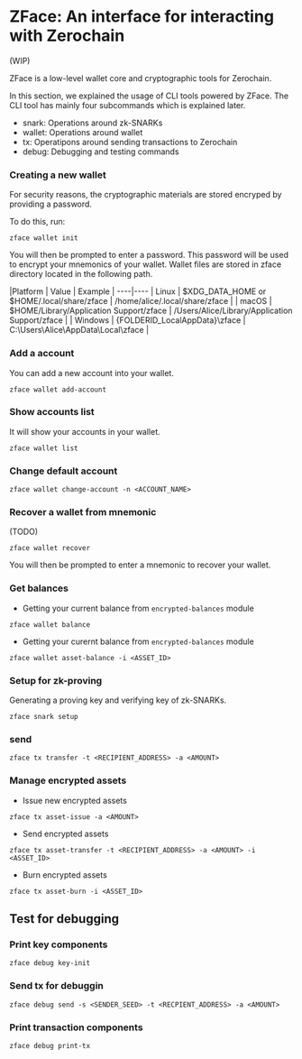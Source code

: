 # ZFace: An interface for interacting with Zerochain
(WIP)

ZFace is a low-level wallet core and cryptographic tools for Zerochain.

In this section, we explained the usage of CLI tools powered by ZFace. The CLI tool has mainly four subcommands which is explained later.
- snark: Operations around zk-SNARKs
- wallet: Operations around wallet
- tx: Operatipons around sending transactions to Zerochain
- debug: Debugging and testing commands

### Creating a new wallet
For security reasons, the cryptographic materials are stored encryped by providing a password.

To do this, run:

```
zface wallet init
```

You will then be prompted to enter a password. This password will be used to encrypt your mnemonics of your wallet. Wallet files are stored in zface directory located in the following path.

|Platform | Value | Example |
----|----
| Linux | $XDG_DATA_HOME or $HOME/.local/share/zface | /home/alice/.local/share/zface |
| macOS | $HOME/Library/Application Support/zface | /Users/Alice/Library/Application Support/zface |
| Windows | {FOLDERID_LocalAppData}\zface | C:\Users\Alice\AppData\Local\zface |


### Add a account
You can add a new account into your wallet.

```
zface wallet add-account
```

### Show accounts list
It will show your accounts in your wallet.

```
zface wallet list
```

### Change default account

```
zface wallet change-account -n <ACCOUNT_NAME>
```

### Recover a wallet from mnemonic
(TODO)
```
zface wallet recover
```

You will then be prompted to enter a mnemonic to recover your wallet.

### Get balances
- Getting your current balance from `encrypted-balances` module
```
zface wallet balance
```

- Getting your curernt balance from `encrypted-balances` module
```
zface wallet asset-balance -i <ASSET_ID>
```

### Setup for zk-proving
Generating a proving key and verifying key of zk-SNARKs.
```
zface snark setup
```

### send

```
zface tx transfer -t <RECIPIENT_ADDRESS> -a <AMOUNT>
```

### Manage encrypted assets
- Issue new encrypted assets
```
zface tx asset-issue -a <AMOUNT>
```

- Send encrypted assets
```
zface tx asset-transfer -t <RECIPIENT_ADDRESS> -a <AMOUNT> -i <ASSET_ID>
```

- Burn encrypted assets
```
zface tx asset-burn -i <ASSET_ID>
```

## Test for debugging

### Print key components
```
zface debug key-init
```

### Send tx for debuggin
```
zface debug send -s <SENDER_SEED> -t <RECPIENT_ADDRESS> -a <AMOUNT>
```

### Print transaction components
```
zface debug print-tx
```
